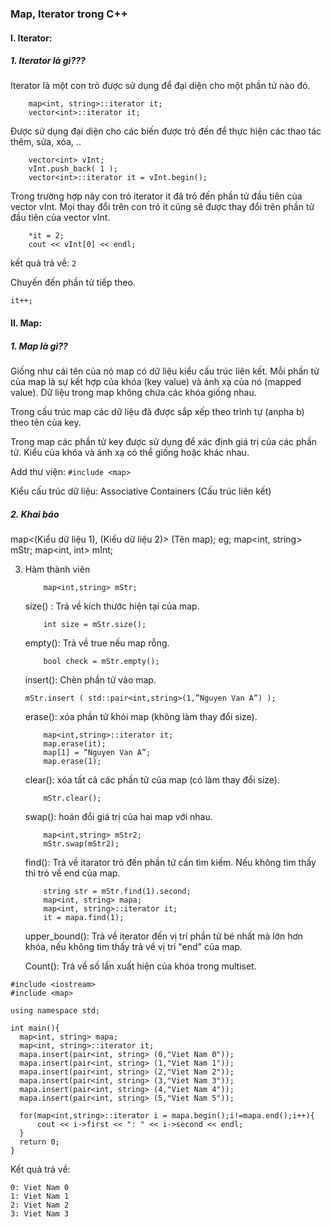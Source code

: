 ### Map, Iterator  trong C++

#### I. Iterator:
##### 1. Iterator là gì???
Iterator là một con trỏ được sử dụng để đại diện cho một phần tử nào đó.
```
    map<int, string>::iterator it;
    vector<int>::iterator it; 
 ```
 
Được sử dụng đại diện cho các biến được trỏ đến để thực hiện các thao tác thêm, sửa, xóa, ..
``` 
	vector<int> vInt;
	vInt.push_back( 1 );
	vector<int>::iterator it = vInt.begin();
```
Trong trường hợp này con trỏ iterator it đã trỏ đến phần tử đầu tiên của vector vInt. Mọi thay đổi trên con trỏ it cũng sẽ được thay đổi trên phần tử đầu tiên của vector vInt.
```
    *it = 2;
    cout << vInt[0] << endl;
```
kết quả trả về: ``` 2 ```

Chuyến đến phần tử tiếp theo.
```
it++;
```
#### II. Map:
##### 1. Map là gì??
Giống như cái tên của nó map có dữ liệu kiểu cấu trúc liên kết. Mỗi phần tử của map là sự kết hợp của khóa (key value) và ánh xạ của nó (mapped value). Dữ liệu trong map không chứa các khóa giống nhau.

Trong cấu trúc map các dữ liệu đã được sắp xếp theo trình tự (anpha b) theo tên của key.

Trong map các phần tử key được sử dụng để xác định giá trị của các phần tử. Kiểu của khóa và ánh xạ có thể giống hoặc khác nhau.

Add thư viện: ``` #include <map> ```
    
Kiểu cấu trúc dữ liệu: Associative Containers (Cấu trúc liên kết)

##### 2. Khai báo
map<(Kiểu dữ liệu 1), (Kiểu dữ liệu 2)> (Tên map);
eg;
map<int,  string> mStr;
map<int, int> mInt;
 
3. Hàm thành viên

	```
        map<int,string> mStr;
    ```

	size() : Trả về kích thước hiện tại của map.
	```
        int size = mStr.size();
    ```
    empty(): Trả về true nếu map rỗng.
    ```
        bool check = mStr.empty();
    ```
    insert(): Chèn phần tử vào map.
    ```
    mStr.insert ( std::pair<int,string>(1,”Nguyen Van A”) );
    ```

    erase(): xóa phần tử khỏi map (không làm thay đổi size).
    ```
        map<int,string>::iterator it;
        map.erase(it);
        map[1] = “Nguyen Van A”;
        map.erase(1);
    ```

    clear(): xóa tất cả các phần tử của map (có làm thay đổi size).
	```
        mStr.clear();
    ```
	
	swap(): hoán đổi giá trị của hai map với nhau.
	```
        map<int,string> mStr2;
	    mStr.swap(mStr2);
    ```

	find(): Trả về itarator trỏ đến phần tử cần tìm kiếm. Nếu không tìm thấy thì trỏ về end của map.
    ```
        string str = mStr.find(1).second;
        map<int, string> mapa;
        map<int, string>::iterator it;
        it = mapa.find(1);
    ```
	upper_bound(): Trả về iterator đến vị trí phần tử bé nhất mà lớn hơn khóa, nếu không tìm thấy trả về vị trí "end" của map.
    
    Count(): Trả về số lần xuất hiện của khóa trong multiset.

```
#include <iostream>
#include <map>

using namespace std;

int main(){
  map<int, string> mapa;
  map<int, string>::iterator it;
  mapa.insert(pair<int, string> (0,"Viet Nam 0"));
  mapa.insert(pair<int, string> (1,"Viet Nam 1"));
  mapa.insert(pair<int, string> (2,"Viet Nam 2"));
  mapa.insert(pair<int, string> (3,"Viet Nam 3"));
  mapa.insert(pair<int, string> (4,"Viet Nam 4"));
  mapa.insert(pair<int, string> (5,"Viet Nam 5"));

  for(map<int,string>::iterator i = mapa.begin();i!=mapa.end();i++){
      cout << i->first << ": " << i->second << endl;
  }
  return 0;
}
```

Kết quả trả về:
```
0: Viet Nam 0
1: Viet Nam 1
2: Viet Nam 2
3: Viet Nam 3
```